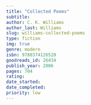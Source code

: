 ```yaml
---
title: "Collected Poems"
subtitle: 
author: C. K. Williams
author_last: Williams
slug: williams-collected-poems
type: fiction
img: true
genre: modern
isbn: 9780374126520
goodreads_id: 26434
publish_year: 2006
pages: 704
rating: 
date_started:
date_completed:
priority: low
---
```

